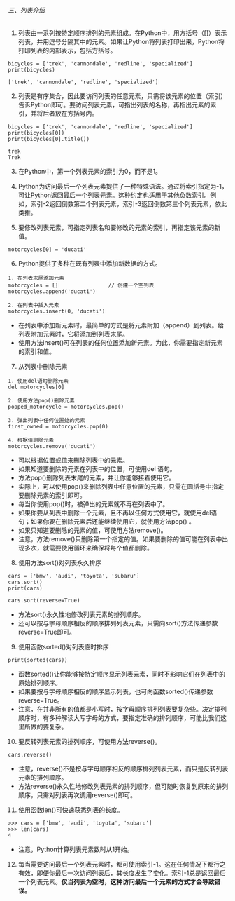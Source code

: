 ###### 三、列表介绍

1. 列表由一系列按特定顺序排列的元素组成。在Python中，用方括号（[]）表示列表，并用逗号分隔其中的元素。如果让Python将列表打印出来，Python将打印列表的内部表示，包括方括号。
```
bicycles = ['trek', 'cannondale', 'redline', 'specialized'] 
print(bicycles)

['trek', 'cannondale', 'redline', 'specialized']
```

2. 列表是有序集合，因此要访问列表的任意元素，只需将该元素的位置（索引）告诉Python即可。要访问列表元素，可指出列表的名称，再指出元素的索引，并将后者放在方括号内。
```
bicycles = ['trek', 'cannondale', 'redline', 'specialized']
print(bicycles[0])
print(bicycles[0].title())

trek
Trek
```

3. 在Python中，第一个列表元素的索引为0，而不是1。

4. Python为访问最后一个列表元素提供了一种特殊语法。通过将索引指定为-1，可让Python返回最后一个列表元素。这种约定也适用于其他负数索引。例如，索引-2返回倒数第二个列表元素，索引-3返回倒数第三个列表元素，依此类推。

5. 要修改列表元素，可指定列表名和要修改的元素的索引，再指定该元素的新值。
```
motorcycles[0] = 'ducati' 
```

6. Python提供了多种在既有列表中添加新数据的方式。
```
1. 在列表末尾添加元素
motorcycles = []                // 创建一个空列表
motorcycles.append('ducati')

2. 在列表中插入元素
motorcycles.insert(0, 'ducati')
```
- 在列表中添加新元素时，最简单的方式是将元素附加（append）到列表。给列表附加元素时，它将添加到列表末尾。
- 使用方法insert()可在列表的任何位置添加新元素。为此，你需要指定新元素的索引和值。

7. 从列表中删除元素
```
1. 使用del语句删除元素
del motorcycles[0]

2. 使用方法pop()删除元素
popped_motorcycle = motorcycles.pop()

3. 弹出列表中任何位置处的元素
first_owned = motorcycles.pop(0)

4. 根据值删除元素
motorcycles.remove('ducati') 
```
- 可以根据位置或值来删除列表中的元素。
- 如果知道要删除的元素在列表中的位置，可使用del 语句。
- 方法pop()删除列表末尾的元素，并让你能够接着使用它。
- 实际上，可以使用pop()来删除列表中任意位置的元素，只需在圆括号中指定要删除元素的索引即可。
- 每当你使用pop()时，被弹出的元素就不再在列表中了。
- 如果你要从列表中删除一个元素，且不再以任何方式使用它，就使用del语句；如果你要在删除元素后还能继续使用它，就使用方法pop() 。
- 如果只知道要删除的元素的值，可使用方法remove()。
- 注意，方法remove()只删除第一个指定的值。如果要删除的值可能在列表中出现多次，就需要使用循环来确保将每个值都删除。

8. 使用方法sort()对列表永久排序
```
cars = ['bmw', 'audi', 'toyota', 'subaru']
cars.sort() 
print(cars)

cars.sort(reverse=True)
```
- 方法sort()永久性地修改列表元素的排列顺序。
- 还可以按与字母顺序相反的顺序排列列表元素，只需向sort()方法传递参数reverse=True即可。

9. 使用函数sorted()对列表临时排序
```
print(sorted(cars))
```
- 函数sorted()让你能够按特定顺序显示列表元素，同时不影响它们在列表中的原始排列顺序。
- 如果要按与字母顺序相反的顺序显示列表，也可向函数sorted()传递参数reverse=True。
- 注意，在并非所有的值都是小写时，按字母顺序排列列表要复杂些。决定排列顺序时，有多种解读大写字母的方式，要指定准确的排列顺序，可能比我们这里所做的要复杂。

10. 要反转列表元素的排列顺序，可使用方法reverse()。
```
cars.reverse() 
```
- 注意，reverse()不是按与字母顺序相反的顺序排列列表元素，而只是反转列表元素的排列顺序。
- 方法reverse()永久性地修改列表元素的排列顺序，但可随时恢复到原来的排列顺序，只需对列表再次调用reverse()即可。

11. 使用函数len()可快速获悉列表的长度。
```
>>> cars = ['bmw', 'audi', 'toyota', 'subaru']
>>> len(cars) 
4
```
- 注意，Python计算列表元素数时从1开始。

12. 每当需要访问最后一个列表元素时，都可使用索引-1。这在任何情况下都行之有效，即便你最后一次访问列表后，其长度发生了变化。索引-1总是返回最后一个列表元素。**仅当列表为空时，这种访问最后一个元素的方式才会导致错误。**
